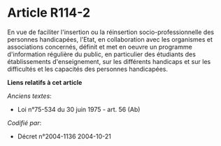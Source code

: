 # Article R114-2

En vue de faciliter l'insertion ou la réinsertion socio-professionnelle des personnes handicapées, l'Etat, en collaboration
avec les organismes et associations concernés, définit et met en oeuvre un programme d'information régulière du public, en
particulier des étudiants des établissements d'enseignement, sur les différents handicaps et sur les difficultés et les
capacités des personnes handicapées.

**Liens relatifs à cet article**

_Anciens textes_:

  - Loi n°75-534 du 30 juin 1975 - art. 56 (Ab)

_Codifié par_:

  - Décret n°2004-1136 2004-10-21
